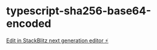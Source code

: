 # typescript-sha256-base64-encoded

[Edit in StackBlitz next generation editor ⚡️](https://stackblitz.com/~/github.com/Namean/typescript-sha256-base64-encoded)